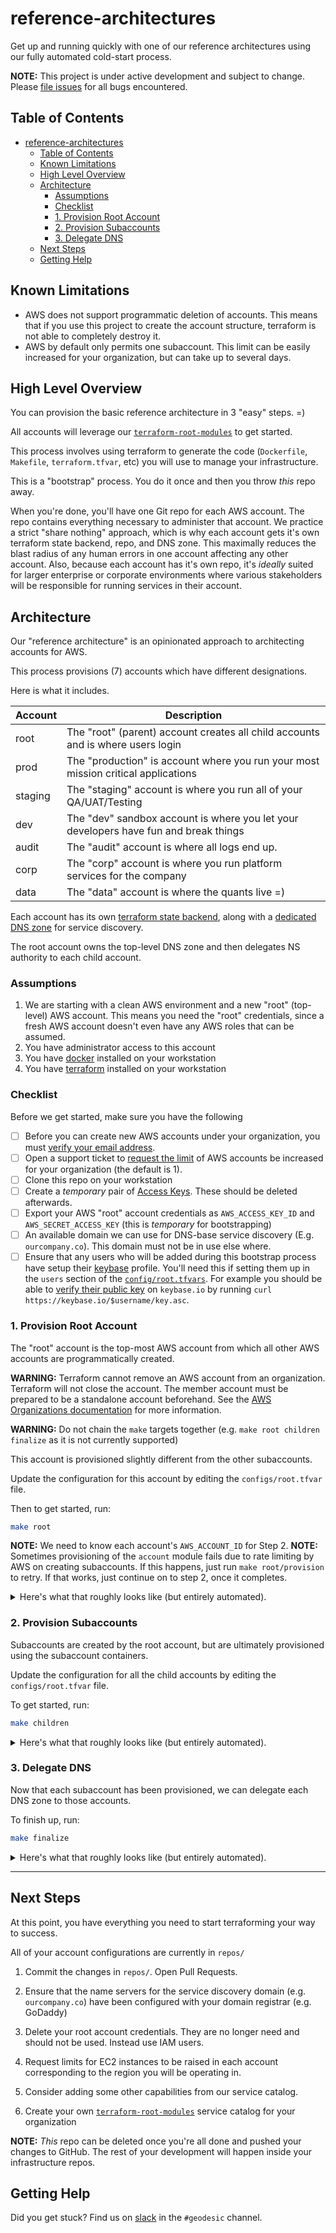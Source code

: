 # reference-architectures

Get up and running quickly with one of our reference architectures using our fully automated cold-start process.

__NOTE:__ This project is under active development and subject to change. Please [file issues](https://github.com/cloudposse/reference-architectures/issues/new) for all bugs encountered.

## Table of Contents

- [reference-architectures](#reference-architectures)
  - [Table of Contents](#table-of-contents)
  - [Known Limitations](#known-limitations)
  - [High Level Overview](#high-level-overview)
  - [Architecture](#architecture)
    - [Assumptions](#assumptions)
    - [Checklist](#checklist)
    - [1. Provision Root Account](#1-provision-root-account)
    - [2. Provision Subaccounts](#2-provision-subaccounts)
    - [3. Delegate DNS](#3-delegate-dns)
  - [Next Steps](#next-steps)
  - [Getting Help](#getting-help)

## Known Limitations

- AWS does not support programmatic deletion of accounts. This means that if you use this project to create the account structure, terraform is not able to completely destroy it.
- AWS by default only permits one subaccount. This limit can be easily increased for your organization, but can take up to several days.

## High Level Overview

You can provision the basic reference architecture in 3 "easy" steps. =)

All accounts will leverage our [`terraform-root-modules`](https://github.com/cloudposse/terraform-root-modules/) to get started.

This process involves using terraform to generate the code (`Dockerfile`, `Makefile`, `terraform.tfvar`, etc) you will use to manage your infrastructure. 

This is a "bootstrap" process. You do it once and then you throw *this* repo away.

When you're done, you'll have one Git repo for each AWS account. The repo contains everything necessary to administer that account. We practice a strict "share nothing" approach, which is why each account gets it's own terraform state backend, repo, and DNS zone. This maximally reduces the blast radius of any human errors in one account affecting any other account. Also, because each account has it's own repo, it's *ideally* suited for larger enterprise or corporate environments where various stakeholders will be responsible for running services in their account.

## Architecture

Our "reference architecture" is an opinionated approach to architecting accounts for AWS. 

This process provisions (7) accounts which have different designations. 

Here is what it includes.

| Account | Description                                                                          |
| ------- | ------------------------------------------------------------------------------------ |
| root    | The "root" (parent) account creates all child accounts and is where users login      |
| prod    | The "production" is account where you run your most mission critical applications    |
| staging | The "staging" account is where you run all of your QA/UAT/Testing                    |
| dev     | The "dev" sandbox account is where you let your developers have fun and break things |
| audit   | The "audit" account is where all logs end up.                                        |
| corp    | The "corp" account is where you run platform services for the company                |
| data    | The "data" account is where the quants live =)                                       |

Each account has its own [terraform state backend](https://github.com/cloudposse/terraform-aws-tfstate-backend), along with a [dedicated DNS zone](https://www.terraform.io/docs/providers/aws/r/route53_zone.html) for service discovery.

The root account owns the top-level DNS zone and then delegates NS authority to each child account.

### Assumptions

1. We are starting with a clean AWS environment and a new "root" (top-level) AWS account. This means you need the "root" credentials, since a fresh AWS account doesn't even have any AWS roles that can be assumed.
2. You have administrator access to this account
3. You have [docker](https://docs.cloudposse.com/tools/docker/) installed on your workstation
4. You have [terraform](https://www.terraform.io/downloads.html) installed on your workstation

### Checklist

Before we get started, make sure you have the following

- [ ] Before you can create new AWS accounts under your organization, you must [verify your email address](https://docs.aws.amazon.com/console/organizations/email-verification).
- [ ] Open a support ticket to [request the limit](https://console.aws.amazon.com/support/v1#/case/create) of AWS accounts be increased for your organization (the default is 1).
- [ ] Clone this repo on your workstation
- [ ] Create a *temporary* pair of [Access Keys](https://console.aws.amazon.com/iam/home#/security_credential). These should be deleted afterwards.
- [ ] Export your AWS "root" account credentials as `AWS_ACCESS_KEY_ID` and `AWS_SECRET_ACCESS_KEY` (this is *temporary* for bootstrapping)
- [ ] An available domain we can use for DNS-base service discovery (E.g. `ourcompany.co`). This domain must not be in use else where.
- [ ] Ensure that any users who will be added during this bootstrap process have setup their [keybase](http://keybase.io) profile. You'll need this if setting them up in the `users` section of the [`config/root.tfvars`](https://github.com/cloudposse/reference-architectures/blob/master/configs/root.tfvars). For example you should be able to [verify their public key](https://keybase.io/osterman/key.asc) on `keybase.io` by running `curl https://keybase.io/$username/key.asc`.

### 1. Provision Root Account

The "root" account is the top-most AWS account from which all other AWS accounts are programmatically created.

__WARNING:__ Terraform cannot remove an AWS account from an organization. Terraform will not close the account. The member account must be prepared to be a standalone account beforehand. See the [AWS Organizations documentation](https://docs.aws.amazon.com/organizations/latest/userguide/orgs_manage_accounts_remove.html) for more information.

__WARNING:__ Do not chain the `make` targets together (e.g. `make root children finalize` as it is not currently supported)

This account is provisioned slightly different from the other subaccounts.

Update the configuration for this account by editing the `configs/root.tfvar` file.

Then to get started, run:

```bash
make root
```

__NOTE:__ We need to know each account's `AWS_ACCOUNT_ID` for Step 2.
__NOTE:__ Sometimes provisioning of the `account` module fails due to rate limiting by AWS on creating subaccounts. If this happens, just run `make root/provision` to retry. If that works, just continue on to step 2, once it completes.

<details>
  <summary>Here's what that roughly looks like (but entirely automated). </summary>

1. Create a new account git repo
2. Render templates into the repo (including `Dockerfile`)
3. Build a docker image
4. Run the docker image and start provisioning resources including the Terraform state backend and child accounts
5. Create the IAM groups to permit access to child accounts
6. Write a list of child account IDs so we can use them in the next phase

</details>

### 2. Provision Subaccounts

Subaccounts are created by the root account, but are ultimately provisioned using the subaccount containers.

Update the configuration for all the child accounts by editing the `configs/root.tfvar` file.

To get started, run:

```bash
make children
```

<details>

<summary>Here's what that roughly looks like (but entirely automated).</summary>

For each child account:

1. Create a new account git repo
2. Render the templates for a `child` account into the repo directory (include `Dockerfile`). Obtain the account ID from the previous phase.
3. Build a docker image
4. Run the docker image and start provisioning the child account's Terraform state bucket, DNS zone, cloudtrail logs, etc.

</details>

### 3. Delegate DNS

Now that each subaccount has been provisioned, we can delegate each DNS zone to those accounts.

To finish up, run:

```bash
make finalize
```

<details>
<summary>Here's what that roughly looks like (but entirely automated).</summary>

1. Re-use the docker image from phase (1) and phase (2)
2. Update DNS so that root account delegates DNS zones to the child accounts
3. Enable cloudtrail log forwarding to audit account

</details>

---

## Next Steps

At this point, you have everything you need to start terraforming your way to success.

All of your account configurations are currently in `repos/`

1. Commit the changes in `repos/`. Open Pull Requests.

2. Ensure that the name servers for the service discovery domain (e.g. `ourcompany.co`) have been configured with your domain registrar (e.g. GoDaddy)

3. Delete your root account credentials. They are no longer need and should not be used. Instead use IAM users.

4. Request limits for EC2 instances to be raised in each account corresponding to the region you will be operating in.

5. Consider adding some other capabilities from our service catalog.

6. Create your own [`terraform-root-modules`](https://github.com/cloudposse/terraform-root-modules) service catalog for your organization

__NOTE:__ *This* repo can be deleted once you're all done and pushed your changes to GitHub. The rest of your development will happen inside your infrastructure repos.

## Getting Help

Did you get stuck? Find us on [slack](https://sweetops.cloudposse.com) in the `#geodesic` channel.
